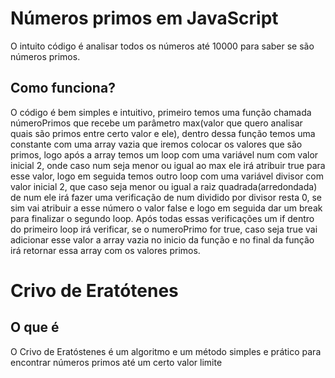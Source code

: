 # Números primos em JavaScript 

O intuito código é analisar todos os números até 10000 para saber se são números primos.

## Como funciona?

O código é bem simples e intuitivo, primeiro temos uma função chamada númeroPrimos que recebe um parâmetro max(valor que quero analisar quais são primos entre certo valor e ele), dentro dessa função temos uma constante com uma array vazia que iremos colocar os valores que são primos, logo após a array temos um loop com uma variável num com valor inicial 2, onde caso num seja menor ou igual ao max ele irá atribuir true para esse valor, logo em seguida temos outro loop com uma variável divisor com valor inicial 2, que caso seja menor ou igual a raiz quadrada(arredondada) de num ele irá fazer uma verificação de num dividido por divisor resta 0, se sim vai atribuir a esse número o valor false e logo em seguida dar um break para finalizar o segundo loop. Após todas essas verificações um if dentro do primeiro loop irá verificar, se o numeroPrimo for true, caso seja true vai adicionar esse valor a array vazia no inicio da função e no final da função irá retornar essa array com os valores primos.

# Crivo de Eratótenes 

## O que é

O Crivo de Eratóstenes é um algoritmo e um método simples e prático para encontrar números primos até um certo valor limite
